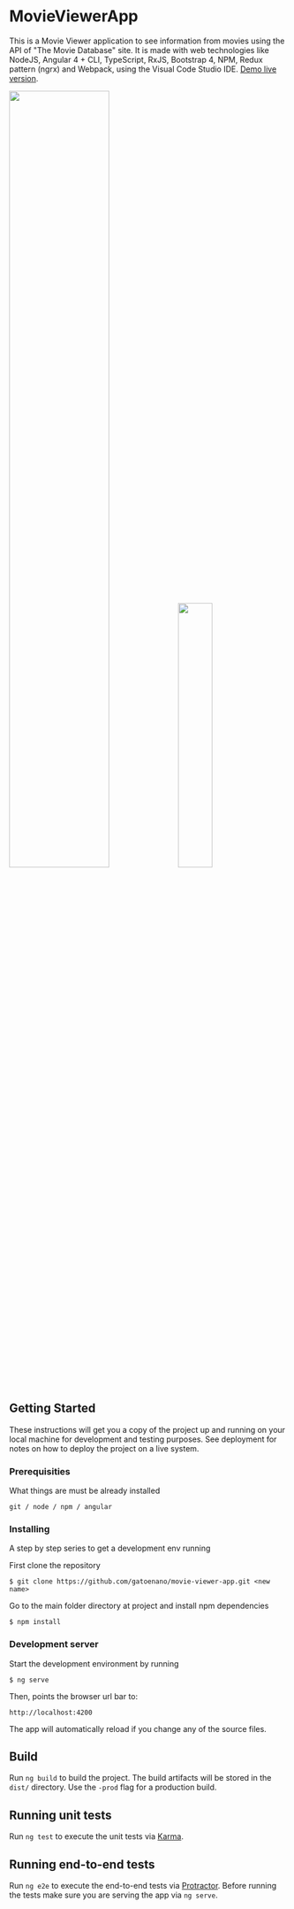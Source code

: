 # MovieViewerApp

This is a Movie Viewer application to see information from movies using the API of "The Movie Database" site. It is made with web technologies like NodeJS, Angular 4 + CLI, TypeScript, RxJS, Bootstrap 4, NPM, Redux pattern (ngrx) and Webpack, using the Visual Code Studio IDE. [Demo live version](https://movie-viewer-app.herokuapp.com/).

<img src="https://user-images.githubusercontent.com/2183987/30929107-c13b456e-a3bd-11e7-98e4-49e7a241828c.png" width="60%">
<img src="https://user-images.githubusercontent.com/2183987/30929121-cc37c4a6-a3bd-11e7-9572-bb42be42748b.png" width="35%">


## Getting Started
These instructions will get you a copy of the project up and running on your local machine for development and testing purposes. See deployment for notes on how to deploy the project on a live system.

### Prerequisities
What things are must be already installed

```
git / node / npm / angular
```
### Installing
A step by step series to get a development env running

First clone the repository

```
$ git clone https://github.com/gatoenano/movie-viewer-app.git <new name>
```

Go to the main folder directory at project and install npm dependencies

```
$ npm install
```

### Development server
Start the development environment by running

```
$ ng serve
```

Then, points the browser url bar to:

```
http://localhost:4200
```

The app will automatically reload if you change any of the source files.

## Build

Run `ng build` to build the project. The build artifacts will be stored in the `dist/` directory. Use the `-prod` flag for a production build.

## Running unit tests

Run `ng test` to execute the unit tests via [Karma](https://karma-runner.github.io).

## Running end-to-end tests

Run `ng e2e` to execute the end-to-end tests via [Protractor](http://www.protractortest.org/).
Before running the tests make sure you are serving the app via `ng serve`.
